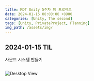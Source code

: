 ```yaml
---
title: KDT Unity 5주차 팀 프로젝트
date: 2024-01-15 00:00:00 +0900
categories: [Unity, The second]
tags: [Unity, PrivateProject, Planning]
img_path: /assets/img/
---
```


## 2024-01-15 TIL

사운드 시스템 만들기

```cs

```

![Desktop View](test.png)
